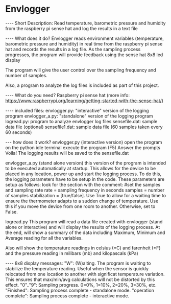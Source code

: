 # Envlogger

---- Short Description:
Read temperature, barometric pressure and humidity from the raspberry pi sense hat and log the results in a text file

---- What does it do?
Envlogger reads environment variables (temperature, barometric pressure and humidity) in real time from the raspberry pi sense hat and records the results in a log file. As the sampling process progresses, the program will provide feedback using the sense hat 8x8 led display

The program will give the user control over the sampling frequency and number of samples. 

Also, a program to analyze the log files is included as part of this project.

---- What do you need?
Raspberry pi
sense hat (more info: https://www.raspberrypi.org/learning/getting-started-with-the-sense-hat/)

---- included files:
envlogger.py: "interactive" version of the logging program
envlogger_a.py: "standalone" version of the logging program
logread.py: program to analyze envlogger log files
sensefile.dat: sample data file (optional)
sensefile1.dat: sample data file (60 samples taken every 60 seconds)

--- how does it work?
envlogger.py (interactive version)
open the program on the python idle terminal
execute the program (F5)
Answer the prompts
Voila!
The logging results will be saved to the sensefile.dat

envlogger_a.py (stand alone version)
this version of the program is intended to be executed automatically at startup. This allows for the device to be placed in any location, power up and start the logging process. To do this, the logging parameters have to be setup in the code. These parameters are setup as follows:
look for the section with the comment: #set the samples and sampling rate
rate = sampling frequency in seconds
samples = number of samples
stabilization = [true/false]. Use True to allow for a waiting time to ensure the thermometer adapts to a sudden change of temperature. Use this if you move the device from one room to another. Otherwise, set to False.

logread.py
This program will read a data file created with envlogger (stand alone or interactive) and will display the results of the logging process. At the end, will show a summary of the data including Maximum, Minimum and Average reading for all the variables.

Also will show the temperature readings in celsius (*C) and farenheit (*F) and the pressure reading in milibars (mb) and kilopascals (kPa)

---- 8x8 display messages:
"W": (W)aiting. The program is waiting to stabilize the temperature reading. Useful when the sensor is quickly relocated from one location to another with significat temperature variation. This ensures that max/min/avg calculations will not be distorted by this effect.
"0".."9": Sampling progress. 0=0%, 1=10%, 2=20%, 3=30%, etc.
"Finished": Sampling process complete - standalone mode.
"operation complete": Sampling process complete - interactive mode.



